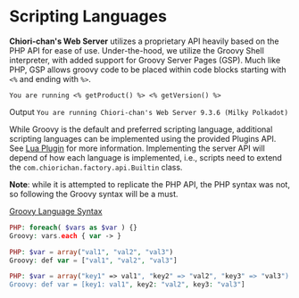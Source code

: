 # Scripting Languages
**Chiori-chan's Web Server** utilizes a proprietary API heavily based on the PHP API for ease of use. Under-the-hood, we utilize the Groovy Shell interpreter, with added support for Groovy Server Pages (GSP). Much like PHP, GSP allows groovy code to be placed within code blocks starting  with `<%` and ending with `%>`.

    You are running <% getProduct() %> <% getVersion() %>
Output `You are running Chiori-chan's Web Server 9.3.6 (Milky Polkadot)`

While Groovy is the default and preferred scripting language, additional scripting languages can be implemented using the provided Plugins API. See [Lua Plugin](plugins/LuaPlugin.md) for more information. Implementing the server API will depend of how each language is implemented, i.e., scripts need to extend the `com.chiorichan.factory.api.Builtin` class.

**Note**: while it is attempted to replicate the PHP API, the PHP syntax was not, so following the Groovy syntax will be a must.

[Groovy Language Syntax](http://groovy-lang.org/syntax.html)

```php
PHP: foreach( $vars as $var ) {}
Groovy: vars.each { var -> }

PHP: $var = array("val1", "val2", "val3")
Groovy: def var = ["val1", "val2", "val3"]

PHP: $var = array("key1" => val1", "key2" => "val2", "key3" => "val3")
Groovy: def var = [key1: val1", key2: "val2", key3: "val3"]
```
